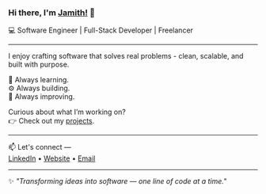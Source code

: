 ### Hi there, I'm [Jamith!](https://jamith.com) 👋  
💻 Software Engineer | Full-Stack Developer | Freelancer  

---

I enjoy crafting software that solves real problems - clean, scalable, and built with purpose.  

🌱 Always learning.  
⚙️ Always building.  
🚀 Always improving.  

Curious about what I’m working on?  
👉 Check out my [projects](https://github.com/JamithNimantha?tab=repositories).  

---

📫 Let's connect —  
[LinkedIn](https://www.linkedin.com/in/jamithnimantha/) • [Website](https://jamith.com) • [Email](mailto:jamithnimantha@gmail.com)  

---

✨ *"Transforming ideas into software — one line of code at a time."*

